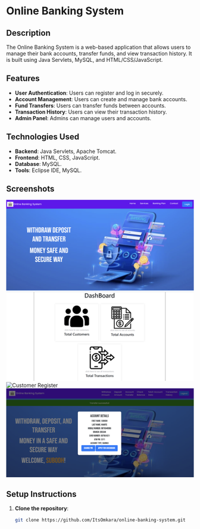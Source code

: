 # Online Banking System

## Description
The Online Banking System is a web-based application that allows users to manage their bank accounts, transfer funds, and view transaction history. It is built using Java Servlets, MySQL, and HTML/CSS/JavaScript.

## Features
- **User Authentication**: Users can register and log in securely.
- **Account Management**: Users can create and manage bank accounts.
- **Fund Transfers**: Users can transfer funds between accounts.
- **Transaction History**: Users can view their transaction history.
- **Admin Panel**: Admins can manage users and accounts.

## Technologies Used
- **Backend**: Java Servlets, Apache Tomcat.
- **Frontend**: HTML, CSS, JavaScript.
- **Database**: MySQL.
- **Tools**: Eclipse IDE, MySQL.

## Screenshots
![Login Page](screenshots/login.png)
![Dashboard](screenshots/dashboard.png)
![Customer Register](screenshots/Register.png)
![Customer details](screenshots/Details.png)

## Setup Instructions
1. **Clone the repository**:
   ```bash
   git clone https://github.com/ItsOmkara/online-banking-system.git
